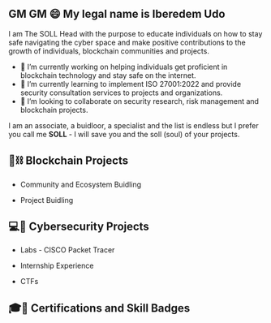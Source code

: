 ## GM GM 😄 My legal name is Iberedem Udo 

I am The SOLL Head with the purpose to educate individuals on how to stay safe navigating the cyber space and make positive contributions to the growth of individuals, blockchain communities and projects.

- 🔭 I’m currently working on helping individuals get proficient in blockchain technology and stay safe on the internet.
- 🌱 I’m currently learning to implement ISO 27001:2022 and provide security consultation services to projects and organizations.
- 👯 I’m looking to collaborate on security research, risk management and blockchain projects.

I am an associate, a buidloor, a specialist and the list is endless but I prefer you call me **SOLL** - I will save you and the soll (soul) of your projects.

## 🧊⛓️ Blockchain Projects 
- Community and Ecosystem Buidling

- Project Buidling


## 💻🔐 Cybersecurity Projects
- Labs
      - CISCO Packet Tracer
- Internship Experience

- CTFs

## 🎓🙍 Certifications and Skill Badges
<!--
**SOLL8348/SOLL8348** is a ✨ _special_ ✨ repository because its `README.md` (this file) appears on your GitHub profile.

Here are some ideas to get you started:
- 🤔 I’m looking for help with ...
- 💬 Ask me about ...
- 📫 How to reach me: ...
- 😄 Pronouns: ...
- ⚡ Fun fact: ...
-->
